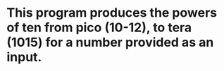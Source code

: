 # This program produces the powers of ten from pico (10-12), to tera (1015) for a number provided as an input.





